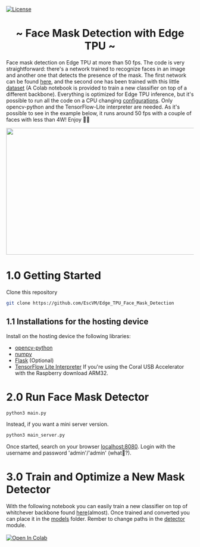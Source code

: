 [![License](https://img.shields.io/badge/License-Apache%202.0-blue.svg)](https://opensource.org/licenses/Apache-2.0)

<h1 align="center"> ~ Face Mask Detection with Edge TPU ~ </h1>

Face mask detection on Edge TPU at more than 50 fps. The code is very straightforward: there's a network trained to recognize faces in an image and another one that detects the presence of the mask. The first network can be found [here](https://coral.ai/models/), and the second one has been trained with this little [dataset](https://drive.google.com/drive/folders/1XDte2DL2Mf_hw4NsmGst7QtYoU7sMBVG) (A Colab notebook is provided to train a new classifier on top of a different backbone). Everything is optimized for Edge TPU inference, but it's possible to run all the code on a CPU changing [configurations](https://github.com/EscVM/Edge_TPU_Face_Mask_Detection/blob/main/config.json). Only opencv-python and the TensorFlow-Lite interpreter are needed. As it's possible to see in the example below, it runs around 50 fps with a couple of faces with less than 4W! Enjoy 👨‍💻

<p align="center">
  <img width="600" height="340" src="media/demo.gif">
</p>

# 1.0 Getting Started
Clone this repository

   ```bash
   git clone https://github.com/EscVM/Edge_TPU_Face_Mask_Detection
   ```
## 1.1 Installations for the hosting device

Install on the hosting device the following libraries:

- [opencv-python](https://pypi.org/project/opencv-python/)
- [numpy](https://pypi.org/project/numpy/)
- [Flask](https://pypi.org/project/Flask/) (Optional)
- [TensorFlow Lite Interpreter](https://www.tensorflow.org/lite/guide/python) If you're using the Coral USB Accelerator with the Raspberry download ARM32.     

# 2.0 Run Face Mask Detector

   ```bash
   python3 main.py
   ```
   
Instead, if you want a mini server version.

   ```bash
   python3 main_server.py
   ```

Once started, search on your browser [localhost:8080](localhost:8080). Login with the username and password 'admin'/'admin' (what👀?).


# 3.0 Train and Optimize a New Mask Detector
With the following notebook you can easily train a new classifier on top of whitchever backbone found [here](https://keras.io/api/applications/#densenet)(almost).
Once trained and converted you can place it in the [models](https://github.com/EscVM/Edge_TPU_Face_Mask_Detection/tree/main/models) folder. Rember to change paths in the [detector](https://github.com/EscVM/Edge_TPU_Face_Mask_Detection/blob/main/utils/detector.py) module.<br/><br/>
<a href="https://colab.research.google.com/drive/1kgEGysvTbL_1S7_X6pDwfVw7g28w8LnD?usp=sharing"><img src="https://colab.research.google.com/assets/colab-badge.svg" alt="Open In Colab"/></a>
